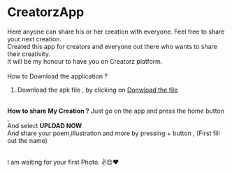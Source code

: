 # CreatorzApp
Here anyone can share his or her creation with everyone. Feel free to share your next creation.
<br>
Created this app for creators and everyone out there who wants to share their creativity.<br> It will be my honour to have you on Creatorz platform.
<br>
<br>
How to Download the application ?
1. Download the apk file , by clicking on <a href="https://github.com/lo0veto0z/blog2.github.io/blob/firstform/Creatorz%20App.apk?raw=true">Donwload the file </a>
<br>
<b>How to share My Creation ?</b>
Just go on the app and press the home button ,<br>
And select <b>UPLOAD NOW</b> <br>
And share your poem,illustration and more by pressing + button , (First fill out the name)<br>
<br> 

I am waiting for your first Photo. ✌😊❤
